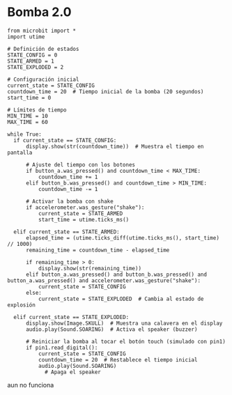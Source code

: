 # Bomba 2.0
    from microbit import *
    import utime
    
    # Definición de estados
    STATE_CONFIG = 0
    STATE_ARMED = 1
    STATE_EXPLODED = 2
    
    # Configuración inicial
    current_state = STATE_CONFIG
    countdown_time = 20  # Tiempo inicial de la bomba (20 segundos)
    start_time = 0
    
    # Límites de tiempo
    MIN_TIME = 10
    MAX_TIME = 60
    
    while True:
      if current_state == STATE_CONFIG:
          display.show(str(countdown_time))  # Muestra el tiempo en pantalla
    
          # Ajuste del tiempo con los botones
          if button_a.was_pressed() and countdown_time < MAX_TIME:
              countdown_time += 1
          elif button_b.was_pressed() and countdown_time > MIN_TIME:
              countdown_time -= 1
    
          # Activar la bomba con shake
          if accelerometer.was_gesture("shake"):
              current_state = STATE_ARMED
              start_time = utime.ticks_ms()
    
      elif current_state == STATE_ARMED:
          elapsed_time = (utime.ticks_diff(utime.ticks_ms(), start_time) // 1000)
          remaining_time = countdown_time - elapsed_time
    
          if remaining_time > 0:
              display.show(str(remaining_time))
          elif button_a.was_pressed() and button_b.was_pressed() and button_a.was_pressed() and accelerometer.was_gesture("shake"):
              current_state = STATE_CONFIG
          else:
              current_state = STATE_EXPLODED  # Cambia al estado de explosión
    
      elif current_state == STATE_EXPLODED:
          display.show(Image.SKULL)  # Muestra una calavera en el display
          audio.play(Sound.SOARING)  # Activa el speaker (buzzer)
    
          # Reiniciar la bomba al tocar el botón touch (simulado con pin1)
          if pin1.read_digital():
              current_state = STATE_CONFIG
              countdown_time = 20  # Restablece el tiempo inicial
              audio.play(Sound.SOARING)
                # Apaga el speaker

aun no funciona
